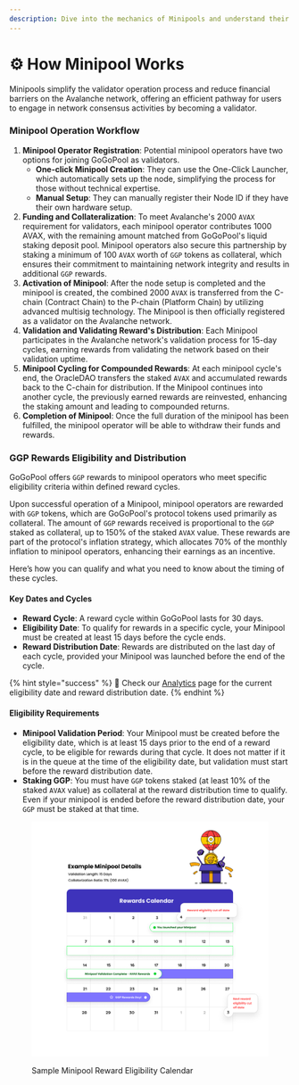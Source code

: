 ```yaml
---
description: Dive into the mechanics of Minipools and understand their operational flow.
---
```


# ⚙️ How Minipool Works

Minipools simplify the validator operation process and reduce financial barriers on the Avalanche network, offering an efficient pathway for users to engage in network consensus activities by becoming a validator.

### Minipool Operation Workflow

1. **Minipool Operator Registration**: Potential minipool operators have two options for joining GoGoPool as validators.
   * **One-click Minipool Creation**: They can use the One-Click Launcher, which automatically sets up the node, simplifying the process for those without technical expertise.
   * **Manual Setup**: They can manually register their Node ID if they have their own hardware setup.
2. **Funding and Collateralization**: To meet Avalanche's 2000 `AVAX` requirement for validators, each minipool operator contributes 1000 AVAX, with the remaining amount matched from GoGoPool's liquid staking deposit pool. Minipool operators also secure this partnership by staking a minimum of 100 `AVAX` worth of `GGP` tokens as collateral, which ensures their commitment to maintaining network integrity and results in additional `GGP` rewards.
3. **Activation of Minipool**: After the node setup is completed and the minipool is created, the combined 2000 `AVAX` is transferred from the C-chain (Contract Chain) to the P-chain (Platform Chain) by utilizing advanced multisig technology. The Minipool is then officially registered as a validator on the Avalanche network.
4. **Validation and Validating Reward's Distribution**: Each Minipool participates in the Avalanche network's validation process for 15-day cycles, earning rewards from validating the network based on their validation uptime.
5. **Minipool Cycling for Compounded Rewards**: At each minipool cycle's end, the OracleDAO transfers the staked `AVAX` and accumulated rewards back to the C-chain for distribution. If the Minipool continues into another cycle, the previously earned rewards are reinvested, enhancing the staking amount and leading to compounded returns.
6. **Completion of Minipool**: Once the full duration of the minipool has been fulfilled, the minipool operator will be able to withdraw their funds and rewards.

### GGP Rewards Eligibility and Distribution

GoGoPool offers `GGP` rewards to minipool operators who meet specific eligibility criteria within defined reward cycles.

Upon successful operation of a Minipool, minipool operators are rewarded with `GGP` tokens, which are GoGoPool's protocol tokens used primarily as collateral. The amount of `GGP` rewards received is proportional to the `GGP` staked as collateral, up to 150% of the staked `AVAX` value. These rewards are part of the protocol's inflation strategy, which allocates 70% of the monthly inflation to minipool operators, enhancing their earnings as an incentive.

Here’s how you can qualify and what you need to know about the timing of these cycles.

#### Key Dates and Cycles

* **Reward Cycle**: A reward cycle within GoGoPool lasts for 30 days.
* **Eligibility Date**: To qualify for rewards in a specific cycle, your Minipool must be created at least 15 days before the cycle ends.
* **Reward Distribution Date**: Rewards are distributed on the last day of each cycle, provided your Minipool was launched before the end of the cycle.

{% hint style="success" %}
🎈 Check our [Analytics](https://flipsidecrypto.xyz/GoGoPool/ggp-protocol-stats-PitGzK?tabIndex=2) page for the current eligibility date and reward distribution date.
{% endhint %}

#### Eligibility Requirements

* **Minipool Validation Period**: Your Minipool must be created before the eligibility date, which is at least 15 days prior to the end of a reward cycle, to be eligible for rewards during that cycle. It does not matter if it is in the queue at the time of the eligibility date, but validation must start before the reward distribution date.
* **Staking GGP**: You must have `GGP` tokens staked (at least 10% of the staked `AVAX` value) as collateral at the reward distribution time to qualify. Even if your minipool is ended before the reward distribution date, your `GGP` must be staked at that time.

<figure><img src="../.gitbook/assets/image.png" alt=""><figcaption><p>Sample Minipool Reward Eligibility Calendar </p></figcaption></figure>
